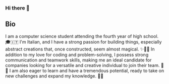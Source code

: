 ### Hi there 👋

## Bio  
I am a computer science student attending the fourth year of high school. 🎓🇮🇹 I'm Italian, and I have a strong passion for building things, especially abstract creations that, once constructed, seem almost magical. ✨🧙‍♂️ In addition to my love for coding and problem-solving, I possess strong communication and teamwork skills, making me an ideal candidate for companies looking for a versatile and creative individual to join their team. 🤝💼  I am also eager to learn and have a tremendous potential, ready to take on new challenges and expand my knowledge. 🚀💡
